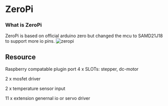 # ZeroPi
### What is ZeroPi
ZeroPi is based on official arduino zero but changed the mcu to SAMD21J18 to support more io pins. 
![zeropi](https://cloud.githubusercontent.com/assets/5137367/8692290/7bcd0f5a-2aff-11e5-9dd2-607896434871.jpg)
## Resource
 Raspberry compatable plugin port
 4 x SLOTs: stepper, dc-motor
 
 2 x mosfet driver
 
 2 x temperature sensor input
 
 11 x extension genernal io or servo driver
 


